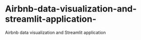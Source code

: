 # Airbnb-data-visualization-and-streamlit-application-
Airbnb data visualization and Streamlit application 
